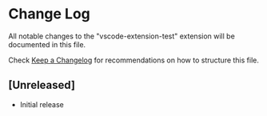 # Change Log

All notable changes to the "vscode-extension-test" extension will be documented in this file.

Check [Keep a Changelog](http://keepachangelog.com/) for recommendations on how to structure this file.

## [Unreleased]

- Initial release